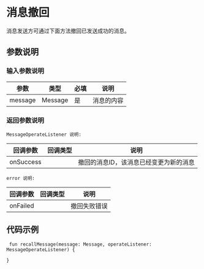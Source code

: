 # 消息撤回

消息发送方可通过下面方法撤回已发送成功的消息。

## 参数说明

### 输入参数说明

| 参数 | 类型 | 必填 | 说明 |
| - | - | - | - |
| message | Message | 是 | 消息的内容 |

###  返回参数说明

`MessageOperateListener 说明:`

| 回调参数 | 回调类型 | 说明 |
| - | - | - |
| onSuccess |  | 撤回的消息ID，该消息已经变更为新的消息 |

`error 说明:`

| 回调参数 | 回调类型 | 说明 |
| - | - | - |
| onFailed |  | 撤回失败错误 |

## 代码示例

```objc
 fun recallMessage(message: Message, operateListener: MessageOperateListener) {

}
```

